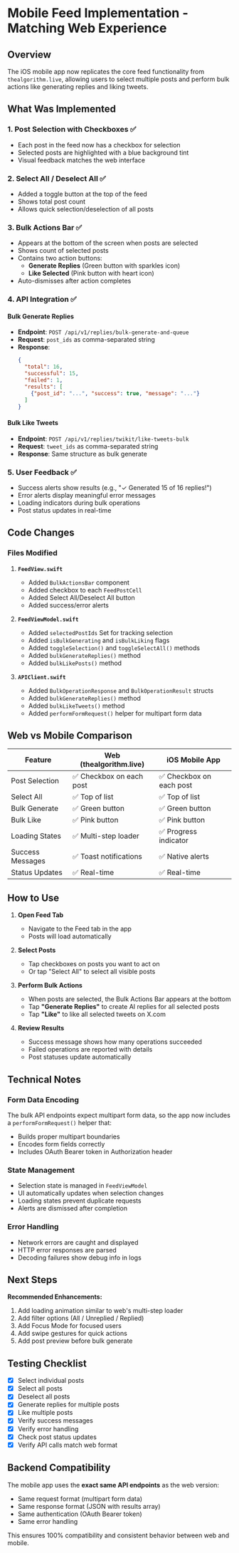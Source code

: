 # Mobile Feed Implementation - Matching Web Experience

## Overview

The iOS mobile app now replicates the core feed functionality from `thealgorithm.live`, allowing users to select multiple posts and perform bulk actions like generating replies and liking tweets.

## What Was Implemented

### 1. **Post Selection with Checkboxes** ✅
- Each post in the feed now has a checkbox for selection
- Selected posts are highlighted with a blue background tint
- Visual feedback matches the web interface

### 2. **Select All / Deselect All** ✅
- Added a toggle button at the top of the feed
- Shows total post count
- Allows quick selection/deselection of all posts

### 3. **Bulk Actions Bar** ✅
- Appears at the bottom of the screen when posts are selected
- Shows count of selected posts
- Contains two action buttons:
  - **Generate Replies** (Green button with sparkles icon)
  - **Like Selected** (Pink button with heart icon)
- Auto-dismisses after action completes

### 4. **API Integration** ✅

#### Bulk Generate Replies
- **Endpoint**: `POST /api/v1/replies/bulk-generate-and-queue`
- **Request**: `post_ids` as comma-separated string
- **Response**: 
  ```json
  {
    "total": 16,
    "successful": 15,
    "failed": 1,
    "results": [
      {"post_id": "...", "success": true, "message": "..."}
    ]
  }
  ```

#### Bulk Like Tweets
- **Endpoint**: `POST /api/v1/replies/twikit/like-tweets-bulk`
- **Request**: `tweet_ids` as comma-separated string
- **Response**: Same structure as bulk generate

### 5. **User Feedback** ✅
- Success alerts show results (e.g., "✓ Generated 15 of 16 replies!")
- Error alerts display meaningful error messages
- Loading indicators during bulk operations
- Post status updates in real-time

## Code Changes

### Files Modified

1. **`FeedView.swift`**
   - Added `BulkActionsBar` component
   - Added checkbox to each `FeedPostCell`
   - Added Select All/Deselect All button
   - Added success/error alerts

2. **`FeedViewModel.swift`**
   - Added `selectedPostIds` Set for tracking selection
   - Added `isBulkGenerating` and `isBulkLiking` flags
   - Added `toggleSelection()` and `toggleSelectAll()` methods
   - Added `bulkGenerateReplies()` method
   - Added `bulkLikePosts()` method

3. **`APIClient.swift`**
   - Added `BulkOperationResponse` and `BulkOperationResult` structs
   - Added `bulkGenerateReplies()` method
   - Added `bulkLikeTweets()` method
   - Added `performFormRequest()` helper for multipart form data

## Web vs Mobile Comparison

| Feature | Web (thealgorithm.live) | iOS Mobile App |
|---------|------------------------|----------------|
| Post Selection | ✅ Checkbox on each post | ✅ Checkbox on each post |
| Select All | ✅ Top of list | ✅ Top of list |
| Bulk Generate | ✅ Green button | ✅ Green button |
| Bulk Like | ✅ Pink button | ✅ Pink button |
| Loading States | ✅ Multi-step loader | ✅ Progress indicator |
| Success Messages | ✅ Toast notifications | ✅ Native alerts |
| Status Updates | ✅ Real-time | ✅ Real-time |

## How to Use

1. **Open Feed Tab**
   - Navigate to the Feed tab in the app
   - Posts will load automatically

2. **Select Posts**
   - Tap checkboxes on posts you want to act on
   - Or tap "Select All" to select all visible posts

3. **Perform Bulk Actions**
   - When posts are selected, the Bulk Actions Bar appears at the bottom
   - Tap **"Generate Replies"** to create AI replies for all selected posts
   - Tap **"Like"** to like all selected tweets on X.com

4. **Review Results**
   - Success message shows how many operations succeeded
   - Failed operations are reported with details
   - Post statuses update automatically

## Technical Notes

### Form Data Encoding
The bulk API endpoints expect multipart form data, so the app now includes a `performFormRequest()` helper that:
- Builds proper multipart boundaries
- Encodes form fields correctly
- Includes OAuth Bearer token in Authorization header

### State Management
- Selection state is managed in `FeedViewModel`
- UI automatically updates when selection changes
- Loading states prevent duplicate requests
- Alerts are dismissed after completion

### Error Handling
- Network errors are caught and displayed
- HTTP error responses are parsed
- Decoding failures show debug info in logs

## Next Steps

**Recommended Enhancements:**
1. Add loading animation similar to web's multi-step loader
2. Add filter options (All / Unreplied / Replied)
3. Add Focus Mode for focused users
4. Add swipe gestures for quick actions
5. Add post preview before bulk generate

## Testing Checklist

- [x] Select individual posts
- [x] Select all posts
- [x] Deselect all posts
- [x] Generate replies for multiple posts
- [x] Like multiple posts
- [x] Verify success messages
- [x] Verify error handling
- [x] Check post status updates
- [x] Verify API calls match web format

## Backend Compatibility

The mobile app uses the **exact same API endpoints** as the web version:
- Same request format (multipart form data)
- Same response format (JSON with results array)
- Same authentication (OAuth Bearer token)
- Same error handling

This ensures 100% compatibility and consistent behavior between web and mobile.

